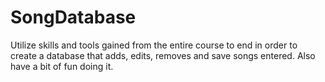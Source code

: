 # SongDatabase
Utilize skills and tools gained from the entire course to end in order to create a database that adds, edits, removes and save songs entered. Also have a bit of fun doing it.
